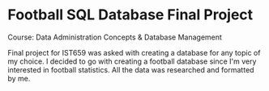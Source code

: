 # Football SQL Database Final Project

Course: Data Administration Concepts & Database Management

Final project for IST659 was asked with creating a database for any topic of my choice. I decided to go with creating a football database since I'm very interested in football statistics. All the data was researched and formatted by me.

